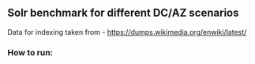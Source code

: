 ## Solr benchmark for different DC/AZ scenarios

Data for indexing taken from - https://dumps.wikimedia.org/enwiki/latest/

### How to run:
